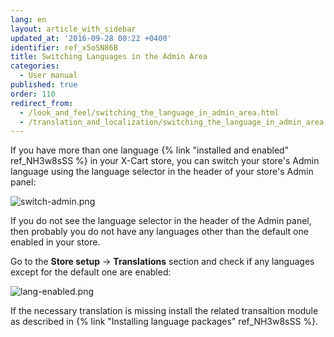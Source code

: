 ```yaml
---
lang: en
layout: article_with_sidebar
updated_at: '2016-09-28 00:22 +0400'
identifier: ref_x5oSN86B
title: Switching Languages in the Admin Area
categories:
  - User manual
published: true
order: 110
redirect_from:
  - /look_and_feel/switching_the_language_in_admin_area.html
  - /translation_and_localization/switching_the_language_in_admin_area.html
---
```



If you have more than one language {% link "installed and enabled" ref_NH3w8sSS %} in your X-Cart store, you can switch your store's Admin language using the language selector in the header of your store's Admin panel:

![switch-admin.png]({{site.baseurl}}/attachments/ref_x5oSN86B/switch-admin.png)

If you do not see the language selector in the header of the Admin panel, then probably you do not have any languages other than the default one enabled in your store. 

Go to the **Store setup** -> **Translations** section and check if any languages except for the default one are enabled:

![lang-enabled.png]({{site.baseurl}}/attachments/ref_x5oSN86B/lang-enabled.png)

If the necessary translation is missing install the related transaltion module as described in {% link "Installing language packages" ref_NH3w8sSS %}.
